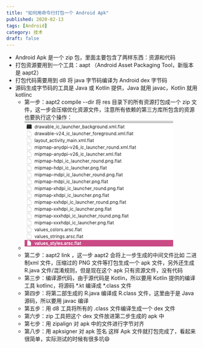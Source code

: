 ```yaml
---
title: "如何用命令行打包一个 Android Apk"
published: 2020-02-13
tags: [Android]
category: 技术
draft: false
---
```


- Android Apk 是一个 zip 包，里面主要包含了两样东西：资源和代码
- 打包资源要用到一个工具：aapt （Android Asset Packaging Tool，新版本是 aapt2）
- 打包代码需要用到 d8 将 java 字节码编译为 Android dex 字节码
- 源码生成字节码的工具是 Java 或 Kotlin 提供，Java 就用 javac，Kotlin 就用 kotlinc
  - 第一步：aapt2 compile --dir 将 res 目录下的所有资源打包成一个 zip 文件，这一步会压缩优化资源文件，注意所有依赖的第三方库所包含的资源也要执行这个操作：
  - ![img.png](img.png)
  - 第二步：aapt2 link ，这一步 aapt2 会将上一步生成的中间文件比如 二进制xml 文件，压缩过的 PNG 文件等打包生成一个 apk 文件，另外还生成 R.java 文件/混淆规则，但是现在这个 apk 只有资源文件，没有代码
  - 第三步：编译源代码，由于源代码是 Kotlin，所以要用 Kotlin 提供的编译工具 kotlinc，将源码 *.kt 编译成 *.class 文件
  - 第四步：将第二部生成的 R.java 编译成 R.class 文件，这里由于是 Java 源码，所以要用 javac 编译
  - 第五步：用 d8 工具将所有的 .class 文件编译生成一个 dex 文件
  - 第六步：zip 工具把这个 dex 文件放进第二步生成的 apk 中
  - 第七步：用 zipalign 对 apk 中的文件进行字节对齐
  - 第八步：用 apksigner 对 apk 签名
这样 Apk 文件就打包完成了，看起来很简单，实际测试的时候有很多坑😄